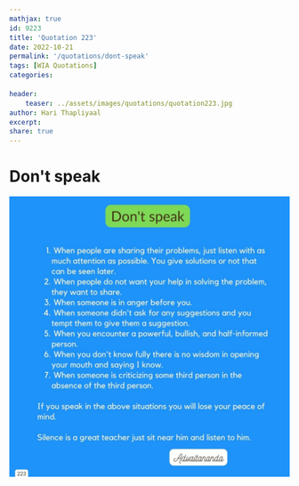 ```yaml
---
mathjax: true
id: 9223
title: 'Quotation 223'
date: 2022-10-21
permalink: '/quotations/dont-speak'
tags: [WIA Quotations] 
categories: 

header:
    teaser: ../assets/images/quotations/quotation223.jpg
author: Hari Thapliyaal 
excerpt:
share: true 
---
```


# Don't speak

![Don't speak](../assets/images/quotations/quotation223.jpg)
